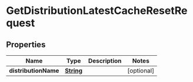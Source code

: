 

# GetDistributionLatestCacheResetRequest


## Properties

| Name | Type | Description | Notes |
|------------ | ------------- | ------------- | -------------|
|**distributionName** | [**String**](String.md) |  |  [optional] |



